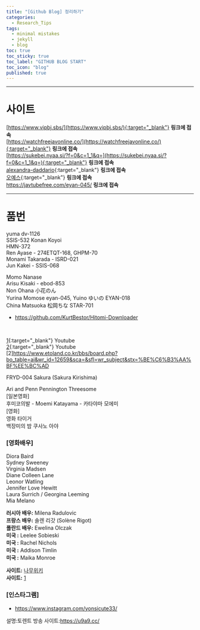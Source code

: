 ```yaml
---
title: "[Github Blog] 정리하기"
categories:
  - Research_Tips
tags:
  - minimal mistakes
  - jekyll
  - blog
toc: true
toc_sticky: true
toc_label: "GITHUB BLOG START"
toc_icon: "blog"
published: true
---
```

***
# 사이트
[https://www.vipbj.sbs/](https://www.vipbj.sbs/){:target="_blank"} **링크에 접속** <br>
[https://watchfreejavonline.co/](https://watchfreejavonline.co/){:target="_blank"} **링크에 접속** <br>
[https://sukebei.nyaa.si/?f=0&c=1_1&q=](https://sukebei.nyaa.si/?f=0&c=1_1&q=){:target="_blank"} **링크에 접속** <br>
[alexandra-daddario](https://ko.xhwide5.com/videos/alexandra-daddario-sex-in-true-detective-scandalplanet-com-7819704){:target="_blank"} **링크에 접속** <br>
[오예스](https://tanaka2000.blogspot.com/){:target="_blank"} **링크에 접속** <br>
https://javtubefree.com/eyan-045/ **링크에 접속** <br>
***
# 품번
yuma dv-1126 <br>
SSIS-532 Konan Koyoi<br>
HMN-372<br>
Ren Ayase - 274ETQT-168, GHPM-70<br>
Monami Takarada - ISRD-021<br>
Jun Kakei - SSIS-068<br>

Momo Nanase<br>
Arisu Kisaki - ebod-853<br>
Non Ohana 小花のん <br>
Yurina Momose eyan-045, Yuino ゆいの EYAN-018 <br> 
China Matsuoka 松岡ちな STAR-701 <br>

- https://github.com/KurtBestor/Hitomi-Downloader <br>
<br>

[1](https://www.youtube.com/channel/UC1bAyqbwA9sI29N60qNMFOA){:target="_blank"} Youtube<br>
[2](https://youtu.be/7TAMUMfkjOk){:target="_blank"} Youtube <br>
[2]https://www.etoland.co.kr/bbs/board.php?bo_table=ai&wr_id=12659&sca=&sfl=wr_subject&stx=%BE%C6%B3%AA%BF%EE%BC%AD<br>

FRYD-004 Sakura (Sakura Kirishima) <br>

Ari and Penn Pennington Threesome<br>
[일본영화]<br>
후미코의발 - Moemi Katayama - 카타야마 모에미<br>
[영화]<br>
영화 타이거<br>
백장미의 밤 쿠사노 아야<br>

### [영화배우]
Diora Baird <br>
Sydney Sweeney <br>
Virginia Madsen <br>
Diane Colleen Lane <br>
Leonor Watling <br>
Jennifer Love Hewitt<br>
Laura Surrich / Georgina Leeming <br>
Mia Melano <br>

**러시아 배우:** Milena Radulovic <br>
**프랑스 배우:** 솔렌 리갓 (Solène Rigot) <br>
**폴란드 배우:** Ewelina Olczak <br>
**미국       :** Leelee Sobieski <br>
**미국       :** Rachel Nichols <br>
**미국       :** Addison Timlin <br>
**미국       :** Maika Monroe <br>

**사이트:** [나무위키](https://ko.wikipedia.org/wiki/%EB%A7%88%ED%81%AC%EB%8B%A4%EC%9A%B4 "마크 사용법")  
**사이트:** [1](https://celebsroulette.com/videos/3210/solene-rigot-audrey-bastien-puppylove-2013/ "해외 영화 엑키스")  


### [인스타그램]
- https://www.instagram.com/yonsicute33/ <br>

설명:토렌트 방송
사이트:https://u9a9.cc/<br>
